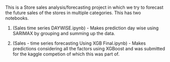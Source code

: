 This is a Store sales analysis/forecasting project in which we try to forecast the future sales of the stores in multiple categories. This has two notebooks.
1. (Sales time series DAYWISE.ipynb) - Makes prediction day wise using SARIMAX by grouping and summing up the data. 
   
2. (Sales - time series forecasting Using XGB Final.ipynb) - Makes predictions considering all the factors using XGBoost and was submitted for the kaggle competion of which this was part of. 
